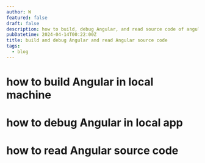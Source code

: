 ```yaml
---
author: W
featured: false
draft: false
description: how to build, debug Angular, and read source code of angular
pubDatetime: 2024-04-14T00:22:00Z
title: build and debug Angular and read Angular source code
tags:
  - blog
---
```


# how to build Angular in local machine

# how to debug Angular in local app

# how to read Angular source code
